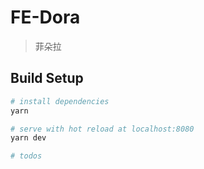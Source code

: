 # FE-Dora

> 菲朵拉

## Build Setup

``` bash
# install dependencies
yarn 

# serve with hot reload at localhost:8080
yarn dev

# todos
